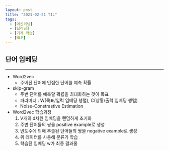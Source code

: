 ```yaml
---
layout: post
title: "2021-02-21 TIL"
tags:
  - [머신러닝]
  - [딥러닝]
  - [기계 학습]
  - [NLP]
---
```


## 단어 임베딩

---

- Word2vec
  - 주어진 단어에 인접한 단어를 예측 확률
- skip-gram
  - 주변 단어를 예측할 확률을 최대화하는 것이 목표
  - 파라미터 : W(목표/입력 임베딩 행렬), C(상황/출력 임베딩 행렬)
  - Noise-Constrastive Estimation
- Word2vec 학습과정
  1. V개의 d차원 임베딩을 랜덤하게 초기화
  1. 주변 단어들의 쌍을 positive example로 생성
  1. 빈도수에 의해 추출된 단어들의 쌍을 negative example로 생성
  1. 위 데이터를 사용해 분류기 학습
  1. 학습된 임베딩 w가 최종 결과물

